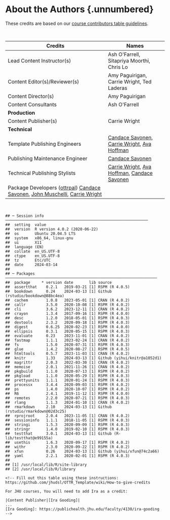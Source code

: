 # About the Authors {.unnumbered}

These credits are based on our [course contributors table guidelines](https://www.ottrproject.org/more_features.html#giving-credits-to-contributors).

   

| Credits                                                                                                                                                                                                          | Names                                                                                                                                        |
|------------------------------------------|------------------------------|
| Lead Content Instructor(s)                                                                                                                                                                                       | Ash O'Farrell, Sitapriya Moorthi, Chris Lo                                                                                                   |
| Content Editor(s)/Reviewer(s)                                                                                                                                                                                    | Amy Paguirigan, Carrie Wright, Ted Laderas                                                                                                   |
| Content Director(s)                                                                                                                                                                                              | Amy Paguirigan                                                                                                                               |
| Content Consultants                                                                                                                                                                                              | Ash O'Farrell                                                                                                                                |
| **Production**                                                                                                                                                                                                   |                                                                                                                                              |
| Content Publisher(s)                                                                                                                                                                                             | Carrie Wright                                                                                                                                |
| **Technical**                                                                                                                                                                                                    |                                                                                                                                              |
| Template Publishing Engineers                                                                                                                                                                                    | [Candace Savonen](https://www.cansavvy.com/), [Carrie Wright](https://carriewright11.github.io/), [Ava Hoffman](https://www.avahoffman.com/) |
| Publishing Maintenance Engineer                                                                                                                                                                                  | [Candace Savonen](https://www.cansavvy.com/)                                                                                                 |
| Technical Publishing Stylists                                                                                                                                                                                    | [Carrie Wright](https://carriewright11.github.io/), [Ava Hoffman](https://www.avahoffman.com/), [Candace Savonen](https://www.cansavvy.com/) |
| Package Developers ([ottrpal](https://github.com/jhudsl/ottrpal)) [Candace Savonen](https://www.cansavvy.com/), [John Muschelli](https://johnmuschelli.com/), [Carrie Wright](https://carriewright11.github.io/) |                                                                                                                                              |

 


```
## ─ Session info ───────────────────────────────────────────────────────────────
##  setting  value                       
##  version  R version 4.0.2 (2020-06-22)
##  os       Ubuntu 20.04.5 LTS          
##  system   x86_64, linux-gnu           
##  ui       X11                         
##  language (EN)                        
##  collate  en_US.UTF-8                 
##  ctype    en_US.UTF-8                 
##  tz       Etc/UTC                     
##  date     2024-03-14                  
## 
## ─ Packages ───────────────────────────────────────────────────────────────────
##  package     * version date       lib source                            
##  assertthat    0.2.1   2019-03-21 [1] RSPM (R 4.0.5)                    
##  bookdown      0.24    2024-03-13 [1] Github (rstudio/bookdown@88bc4ea) 
##  cachem        1.0.8   2023-05-01 [1] CRAN (R 4.0.2)                    
##  callr         3.5.0   2020-10-08 [1] RSPM (R 4.0.2)                    
##  cli           3.6.2   2023-12-11 [1] CRAN (R 4.0.2)                    
##  crayon        1.3.4   2017-09-16 [1] RSPM (R 4.0.0)                    
##  desc          1.2.0   2018-05-01 [1] RSPM (R 4.0.3)                    
##  devtools      2.3.2   2020-09-18 [1] RSPM (R 4.0.3)                    
##  digest        0.6.25  2020-02-23 [1] RSPM (R 4.0.0)                    
##  ellipsis      0.3.1   2020-05-15 [1] RSPM (R 4.0.3)                    
##  evaluate      0.23    2023-11-01 [1] CRAN (R 4.0.2)                    
##  fastmap       1.1.1   2023-02-24 [1] CRAN (R 4.0.2)                    
##  fs            1.5.0   2020-07-31 [1] RSPM (R 4.0.3)                    
##  glue          1.4.2   2020-08-27 [1] RSPM (R 4.0.5)                    
##  htmltools     0.5.7   2023-11-03 [1] CRAN (R 4.0.2)                    
##  knitr         1.33    2024-03-13 [1] Github (yihui/knitr@a1052d1)      
##  magrittr      2.0.3   2022-03-30 [1] CRAN (R 4.0.2)                    
##  memoise       2.0.1   2021-11-26 [1] CRAN (R 4.0.2)                    
##  pkgbuild      1.1.0   2020-07-13 [1] RSPM (R 4.0.2)                    
##  pkgload       1.1.0   2020-05-29 [1] RSPM (R 4.0.3)                    
##  prettyunits   1.1.1   2020-01-24 [1] RSPM (R 4.0.3)                    
##  processx      3.4.4   2020-09-03 [1] RSPM (R 4.0.2)                    
##  ps            1.4.0   2020-10-07 [1] RSPM (R 4.0.2)                    
##  R6            2.4.1   2019-11-12 [1] RSPM (R 4.0.0)                    
##  remotes       2.2.0   2020-07-21 [1] RSPM (R 4.0.3)                    
##  rlang         1.1.3   2024-01-10 [1] CRAN (R 4.0.2)                    
##  rmarkdown     2.10    2024-03-13 [1] Github (rstudio/rmarkdown@02d3c25)
##  rprojroot     2.0.4   2023-11-05 [1] CRAN (R 4.0.2)                    
##  sessioninfo   1.1.1   2018-11-05 [1] RSPM (R 4.0.3)                    
##  stringi       1.5.3   2020-09-09 [1] RSPM (R 4.0.3)                    
##  stringr       1.4.0   2019-02-10 [1] RSPM (R 4.0.3)                    
##  testthat      3.0.1   2024-03-13 [1] Github (R-lib/testthat@e99155a)   
##  usethis       1.6.3   2020-09-17 [1] RSPM (R 4.0.2)                    
##  withr         2.3.0   2020-09-22 [1] RSPM (R 4.0.2)                    
##  xfun          0.26    2024-03-13 [1] Github (yihui/xfun@74c2a66)       
##  yaml          2.2.1   2020-02-01 [1] RSPM (R 4.0.3)                    
## 
## [1] /usr/local/lib/R/site-library
## [2] /usr/local/lib/R/library
```

<!-- Author information -->

<!-- Links -->

```{=html}
<!-- Fill out this table using these instructions: https://github.com/jhudsl/OTTR_Template/wiki/How-to-give-credits

For JHU courses, You will need to add Ira as a credit:

|Content Publisher|[Ira Gooding]|
...
[Ira Gooding]: https://publichealth.jhu.edu/faculty/4130/ira-gooding
-->
```
